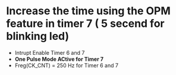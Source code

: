# Increase the time using the OPM feature in timer 7 ( 5 secend for blinking led)
- Intrupt Enable Timer 6 and 7
- **One Pulse Mode ACtive for Timer 7**
- Freg(CK_CNT) = 250 Hz  for Timer 6 and 7